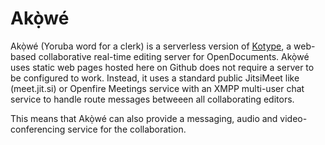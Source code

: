 # Akọ̀wé

Akọ̀wé (Yoruba word for a clerk) is a serverless version of [Kotype](https://github.com/webodf/Kotype), a web-based collaborative real-time editing server for OpenDocuments.
Akọ̀wé uses static web pages hosted here on Github does not require a server to be configured to work. Instead, it uses a standard public JitsiMeet like (meet.jit.si) or Openfire Meetings service with an XMPP multi-user chat service to handle route messages betweeen all collaborating editors.

This means that Akọ̀wé can also provide a messaging, audio and video-conferencing service for the collaboration.

